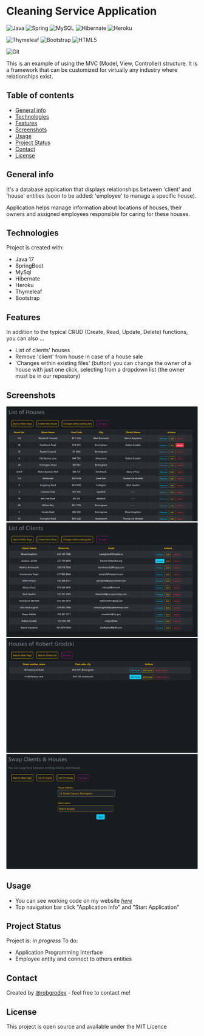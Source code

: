 # Cleaning Service Application
![Java](https://img.shields.io/badge/java-%23ED8B00.svg?style=for-the-badge&logo=openjdk&logoColor=white)
![Spring](https://img.shields.io/badge/spring-%236DB33F.svg?style=for-the-badge&logo=spring&logoColor=white)
![MySQL](https://img.shields.io/badge/mysql-%2300f.svg?style=for-the-badge&logo=mysql&logoColor=white)
![Hibernate](https://img.shields.io/badge/Hibernate-59666C?style=for-the-badge&logo=Hibernate&logoColor=white)
![Heroku](https://img.shields.io/badge/heroku-%23430098.svg?style=for-the-badge&logo=heroku&logoColor=white)

![Thymeleaf](https://img.shields.io/badge/Thymeleaf-%23005C0F.svg?style=for-the-badge&logo=Thymeleaf&logoColor=white)
![Bootstrap](https://img.shields.io/badge/bootstrap-%238511FA.svg?style=for-the-badge&logo=bootstrap&logoColor=white)
![HTML5](https://img.shields.io/badge/html5-%23E34F26.svg?style=for-the-badge&logo=html5&logoColor=white)

![Git](https://img.shields.io/badge/git-%23F05033.svg?style=for-the-badge&logo=git&logoColor=white)

This is an example of using the MVC (Model, View, Controller) structure.
It is a framework that can be customized for virtually any industry where relationships exist.

## Table of contents
* [General info](#general-info)
* [Technologies](#technologies)
* [Features](#features)
* [Screenshots](#screenshots)
* [Usage](#usage)
* [Project Status](#project-status)
* [Contact](#contact)
* [License](#license)

## General info
It's a database application that displays relationships between 'client' and 'house' entities
(soon to be added: 'employee' to manage a specific house).

Application helps manage information about locations of houses, their owners and assigned employees responsible for caring for these houses.
	
## Technologies
Project is created with:
* Java 17
* SpringBoot
* MySql
* Hibernate
* Heroku
* Thymeleaf
* Bootstrap

## Features
In addition to the typical CRUD (Create, Read, Update, Delete) functions, you can also ...
- List of clients' houses
- Remove 'client' from house in case of a house sale
- 'Changes within existing files' (button) you can change the owner of a house with just one click, selecting from a dropdown list (the owner must be in our repository)


## Screenshots
<p align="center">
  <img src="readme-img/git1.png" width="auto">
	<img src="readme-img/git2.png" width="auto">
	 <img src="readme-img/git3.png" width="auto">
	 <img src="readme-img/git4.png" width="auto">
</p>

## Usage
- You can see working code on my website [_here_](https://robgro.dev)
- Top navigation bar click "Application Info" and "Start Application"

## Project Status
Project is: _in progress_ 
To do:
- Application Programming Interface
- Employee entity and connect to others entities

## Contact
Created by [@robgrodev](https://robgro.dev/) - feel free to contact me!

## License 
 This project is open source and available under the MIT Licence
